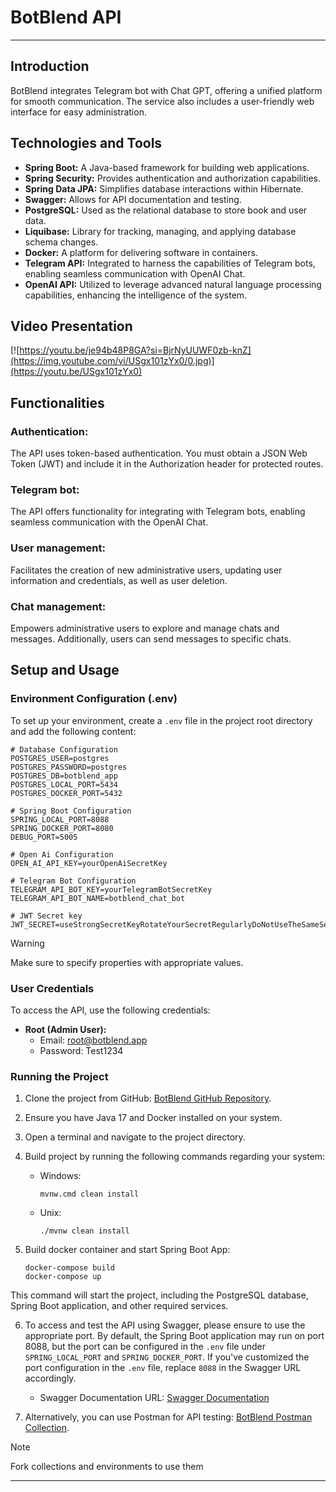 # BotBlend API

---

## Introduction

BotBlend integrates Telegram bot with Chat GPT, offering a unified platform for smooth communication.
The service also includes a user-friendly web interface for easy administration.

## Technologies and Tools

- **Spring Boot:** A Java-based framework for building web applications.
- **Spring Security:** Provides authentication and authorization capabilities.
- **Spring Data JPA:** Simplifies database interactions within Hibernate.
- **Swagger:** Allows for API documentation and testing.
- **PostgreSQL:** Used as the relational database to store book and user data.
- **Liquibase:** Library for tracking, managing, and applying database schema changes.
- **Docker:** A platform for delivering software in containers.
- **Telegram API:** Integrated to harness the capabilities of Telegram bots, enabling seamless communication with OpenAI Chat.
- **OpenAI API:** Utilized to leverage advanced natural language processing capabilities, enhancing the intelligence of the system.

## Video Presentation

[![https://youtu.be/je94b48P8GA?si=BjrNyUUWF0zb-knZ](https://img.youtube.com/vi/USgx101zYx0/0.jpg)](https://youtu.be/USgx101zYx0)

## Functionalities

### Authentication:

The API uses token-based authentication. You must obtain a JSON Web Token (JWT) and include it in the Authorization
header for protected routes.

### Telegram bot:

The API offers functionality for integrating with Telegram bots, enabling seamless communication with the OpenAI Chat.

### User management:

Facilitates the creation of new administrative users, updating user information and credentials, as well as user deletion.


### Chat management:

Empowers administrative users to explore and manage chats and messages. Additionally, users can send messages to specific chats.

## Setup and Usage

### Environment Configuration (.env)

To set up your environment, create a `.env` file in the project root directory and add the following content:

```.env
# Database Configuration
POSTGRES_USER=postgres
POSTGRES_PASSWORD=postgres
POSTGRES_DB=botblend_app
POSTGRES_LOCAL_PORT=5434
POSTGRES_DOCKER_PORT=5432

# Spring Boot Configuration
SPRING_LOCAL_PORT=8088
SPRING_DOCKER_PORT=8080
DEBUG_PORT=5005

# Open Ai Configuration
OPEN_AI_API_KEY=yourOpenAiSecretKey

# Telegram Bot Configuration
TELEGRAM_API_BOT_KEY=yourTelegramBotSecretKey
TELEGRAM_API_BOT_NAME=botblend_chat_bot

# JWT Secret key
JWT_SECRET=useStrongSecretKeyRotateYourSecretRegularlyDoNotUseTheSameSecretForMultipleJWTs

```
> [!WARNING]
> Make sure to specify properties with appropriate values.

### User Credentials

To access the API, use the following credentials:

- **Root (Admin User):**
    - Email: root@botblend.app
    - Password: Test1234

### Running the Project

1. Clone the project from
   GitHub: [BotBlend GitHub Repository](https://github.com/Dimagaa/botblend).

2. Ensure you have Java 17 and Docker installed on your system.

3. Open a terminal and navigate to the project directory.

4. Build project by running the following commands regarding your system:
    - Windows:
      ```
      mvnw.cmd clean install
      ```

    - Unix:
      ```
      ./mvnw clean install
      ```

5. Build docker container and start Spring Boot App:
   ```
   docker-compose build
   docker-compose up
   ```
This command will start the project, including the PostgreSQL database, Spring Boot application, and other required
services.

6. To access and test the API using Swagger, please ensure to use the appropriate port. By default, the Spring Boot
   application may run on port 8088, but the port can be configured in the `.env` file under `SPRING_LOCAL_PORT`
   and `SPRING_DOCKER_PORT`. If you've customized the port configuration in the `.env` file, replace `8088` in the
   Swagger URL accordingly.

    - Swagger Documentation URL: [Swagger Documentation](http://localhost:<PORT>/api/swagger-ui/index.html#/)

7. Alternatively, you can use Postman for API
   testing: [BotBlend Postman Collection](https://www.postman.com/lively-spaceship-141404/workspace/botblend).
> [!NOTE]
> Fork collections and environments to use them
   

---
